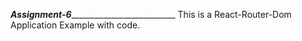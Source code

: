 _______________Assignment-6_________________________________________
This is a React-Router-Dom Application Example with code.
